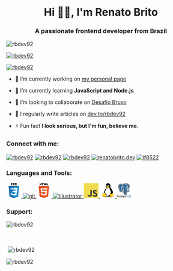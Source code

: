 <h1 align="center">Hi 👋🏽, I'm Renato Brito</h1>
<h3 align="center">A passionate frontend developer from Brazil</h3>

<p align="left"> <img src="https://komarev.com/ghpvc/?username=rbdev92&label=Profile%20views&color=0e75b6&style=flat" alt="rbdev92" /> </p>

<p align="left"> <a href="https://github.com/ryo-ma/github-profile-trophy"><img src="https://github-profile-trophy.vercel.app/?username=rbdev92" alt="rbdev92" /></a> </p>

<p align="left"> <a href="https://twitter.com/rbdev92" target="blank"><img src="https://img.shields.io/twitter/follow/rbdev92?logo=twitter&style=for-the-badge" alt="rbdev92" /></a> </p>

- 🔭 I’m currently working on [my personal page](https://rbdev92.github.io/portfolio)

- 🌱 I’m currently learning **JavaScript and Node.js**

- 👯 I’m looking to collaborate on [Desafio Bruxo](https://github.com/LarissaAzevedo/DesafioBruxo)

- 📝 I regularly write articles on [dev.to/rbdev92](dev.to/rbdev92)

- ⚡ Fun fact **I look serious, but I'm fun, believe me.**

<h3 align="left">Connect with me:</h3>
<p align="left">
<a href="https://dev.to/rbdev92" target="blank"><img align="center" src="https://raw.githubusercontent.com/rahuldkjain/github-profile-readme-generator/master/src/images/icons/Social/devto.svg" alt="rbdev92" height="30" width="40" /></a>
<a href="https://twitter.com/rbdev92" target="blank"><img align="center" src="https://raw.githubusercontent.com/rahuldkjain/github-profile-readme-generator/master/src/images/icons/Social/twitter.svg" alt="rbdev92" height="30" width="40" /></a>
<a href="https://linkedin.com/in/rbdev92" target="blank"><img align="center" src="https://raw.githubusercontent.com/rahuldkjain/github-profile-readme-generator/master/src/images/icons/Social/linked-in-alt.svg" alt="rbdev92" height="30" width="40" /></a>
<a href="https://instagram.com/renatobrito.dev" target="blank"><img align="center" src="https://raw.githubusercontent.com/rahuldkjain/github-profile-readme-generator/master/src/images/icons/Social/instagram.svg" alt="renatobrito.dev" height="30" width="40" /></a>
<a href="https://discord.gg/#8522" target="blank"><img align="center" src="https://raw.githubusercontent.com/rahuldkjain/github-profile-readme-generator/master/src/images/icons/Social/discord.svg" alt="#8522" height="30" width="40" /></a>
</p>

<h3 align="left">Languages and Tools:</h3>
<p align="left"> <a href="https://www.w3schools.com/css/" target="_blank" rel="noreferrer"> <img src="https://raw.githubusercontent.com/devicons/devicon/master/icons/css3/css3-original-wordmark.svg" alt="css3" width="40" height="40"/> </a> <a href="https://git-scm.com/" target="_blank" rel="noreferrer"> <img src="https://www.vectorlogo.zone/logos/git-scm/git-scm-icon.svg" alt="git" width="40" height="40"/> </a> <a href="https://www.w3.org/html/" target="_blank" rel="noreferrer"> <img src="https://raw.githubusercontent.com/devicons/devicon/master/icons/html5/html5-original-wordmark.svg" alt="html5" width="40" height="40"/> </a> <a href="https://www.adobe.com/in/products/illustrator.html" target="_blank" rel="noreferrer"> <img src="https://www.vectorlogo.zone/logos/adobe_illustrator/adobe_illustrator-icon.svg" alt="illustrator" width="40" height="40"/> </a> <a href="https://developer.mozilla.org/en-US/docs/Web/JavaScript" target="_blank" rel="noreferrer"> <img src="https://raw.githubusercontent.com/devicons/devicon/master/icons/javascript/javascript-original.svg" alt="javascript" width="40" height="40"/> </a> <a href="https://www.linux.org/" target="_blank" rel="noreferrer"> <img src="https://raw.githubusercontent.com/devicons/devicon/master/icons/linux/linux-original.svg" alt="linux" width="40" height="40"/> </a> <a href="https://www.postgresql.org" target="_blank" rel="noreferrer"> <img src="https://raw.githubusercontent.com/devicons/devicon/master/icons/postgresql/postgresql-original-wordmark.svg" alt="postgresql" width="40" height="40"/> </a> </p>

<h3 align="left">Support:</h3>
<p><a href="https://ko-fi.com/rbdev92"> <img align="left" src="https://cdn.ko-fi.com/cdn/kofi3.png?v=3" height="50" width="210" alt="rbdev92" /></a></p><br><br><br>

<p>&nbsp;<img align="center" src="https://github-readme-stats.vercel.app/api?username=rbdev92&show_icons=true&locale=en" alt="rbdev92" /></p>
<p><img align="center" src="https://github-readme-streak-stats.herokuapp.com/?user=rbdev92&" alt="rbdev92" /></p>
